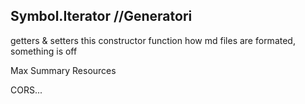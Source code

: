 Symbol.Iterator
//Generatori
--
getters & setters
this
constructor function
how md files are formated, something is off

Max Summary Resources

CORS...
